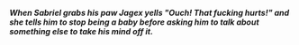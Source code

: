 ***When Sabriel grabs his paw Jagex yells "Ouch! That fucking hurts!" and she tells him to stop being a baby before asking him to talk about something else to take his mind off it.***